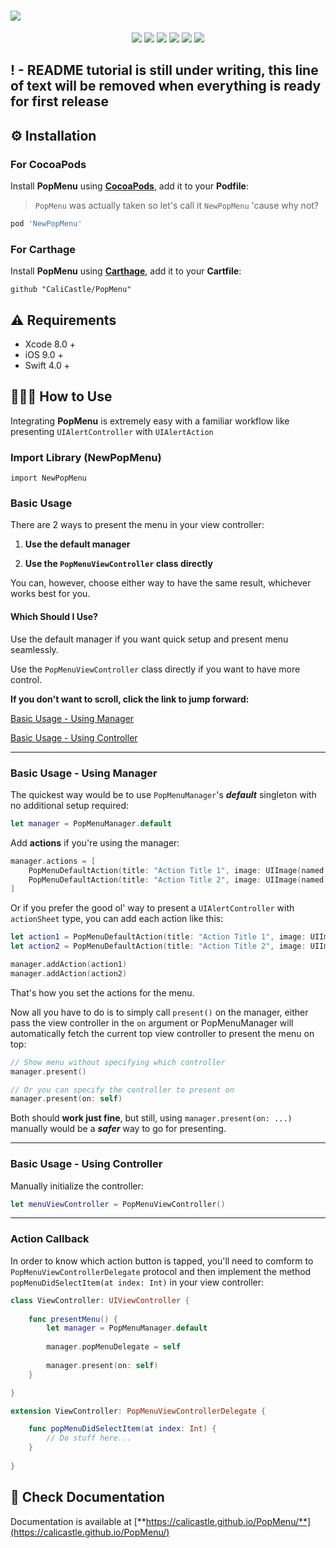 
# ![](https://raw.githubusercontent.com/CaliCastle/PopMenu/master/.assets/popmenu_banner.jpg)

<p align="center">
    <a href="https://swift.org"><img src="https://img.shields.io/badge/swift-4%2B-orange.svg"></a>
    <a href="https://cocoapods.org/pods/NewPopMenu"><img src="https://img.shields.io/cocoapods/v/NewPopMenu.svg"></a>
    <a href="https://cocoapods.org/pods/NewPopMenu"><img src="https://img.shields.io/badge/pod%20name-NewPopMenu-5ba36b.svg"></a>
    <a href="https://cocoapods.org/pods/NewPopMenu"><img src="https://img.shields.io/cocoapods/p/NewPopMenu.svg"></a>
    <a href="https://cocoapods.org/pods/NewPopMenu"><img src="https://img.shields.io/cocoapods/l/NewPopMenu.svg"></a>
    <a href="https://calicastle.github.io/PopMenu/"><img src="https://img.shields.io/badge/see-Documentation-green.svg"></a>
</p>

## ! - README tutorial is still under writing, this line of text will be removed when everything is ready for first release

## ⚙️ Installation

### For CocoaPods

Install **PopMenu** using [**CocoaPods**](https://cocoapods.org), add it to your **Podfile**:

> `PopMenu` was actually taken so let's call it `NewPopMenu` 'cause why not?

```ruby
pod 'NewPopMenu'
```

### For Carthage

Install **PopMenu** using [**Carthage**](https://github.com/Carthage/Carthage), add it to your **Cartfile**:

```text
github "CaliCastle/PopMenu"
```

## ⚠️ Requirements

* Xcode 8.0 +
* iOS 9.0 +
* Swift 4.0 +

## 👨🏻‍💻 How to Use

Integrating **PopMenu** is extremely easy with a familiar workflow like presenting `UIAlertController` with `UIAlertAction`

### Import Library \(NewPopMenu\)

```text
import NewPopMenu
```

### Basic Usage

There are 2 ways to present the menu in your view controller:

1. **Use the default manager**

2. **Use the `PopMenuViewController` class directly**

You can, however, choose either way to have the same result, whichever works best for you.

#### Which Should I Use?

Use the default manager if you want quick setup and present menu seamlessly.
 
Use the `PopMenuViewController` class directly if you want to have more control.

**If you don't want to scroll, click the link to jump forward:**

[Basic Usage - Using Manager](#using-manager)

[Basic Usage - Using Controller](#using-controller)

-------

### <a name="using-manager"></a> Basic Usage - Using Manager

The quickest way would be to use `PopMenuManager`'s _**default**_ singleton with no additional setup required:

```swift
let manager = PopMenuManager.default
```

Add **actions** if you're using the manager:

```swift
manager.actions = [
    PopMenuDefaultAction(title: "Action Title 1", image: UIImage(named: "icon"),
    PopMenuDefaultAction(title: "Action Title 2", image: UIImage(named: "icon")
]
```

Or if you prefer the good ol' way to present a `UIAlertController` with `actionSheet` type, you can add each action like this:

```swift
let action1 = PopMenuDefaultAction(title: "Action Title 1", image: UIImage(named: "icon")
let action2 = PopMenuDefaultAction(title: "Action Title 2", image: UIImage(named: "icon")

manager.addAction(action1)
manager.addAction(action2)
```

That's how you set the actions for the menu.

Now all you have to do is to simply call `present()` on the manager, either pass the view controller in the `on` argument or PopMenuManager will automatically fetch the current top view controller to present the menu on top:

```swift
// Show menu without specifying which controller
manager.present()

// Or you can specify the controller to present on
manager.present(on: self)
```

Both should **work just fine**, but still, using `manager.present(on: ...)` manually would be a _**safer**_ way to go for presenting.

-------

### <a name="using-controller"></a> Basic Usage - Using Controller

Manually initialize the controller:

```swift
let menuViewController = PopMenuViewController()
```

-------

### Action Callback

In order to know which action button is tapped, you'll need to comform to `PopMenuViewControllerDelegate` protocol and then implement the method `popMenuDidSelectItem(at index: Int)` in your view controller:

```swift
class ViewController: UIViewController {
    
    func presentMenu() {
        let manager = PopMenuManager.default
        
        manager.popMenuDelegate = self
        
        manager.present(on: self)
    }

}

extension ViewController: PopMenuViewControllerDelegate {

    func popMenuDidSelectItem(at index: Int) {
        // Do stuff here...
    }
    
}
```

## 📗 Check Documentation

Documentation is available at [**https://calicastle.github.io/PopMenu/**](https://calicastle.github.io/PopMenu/)

